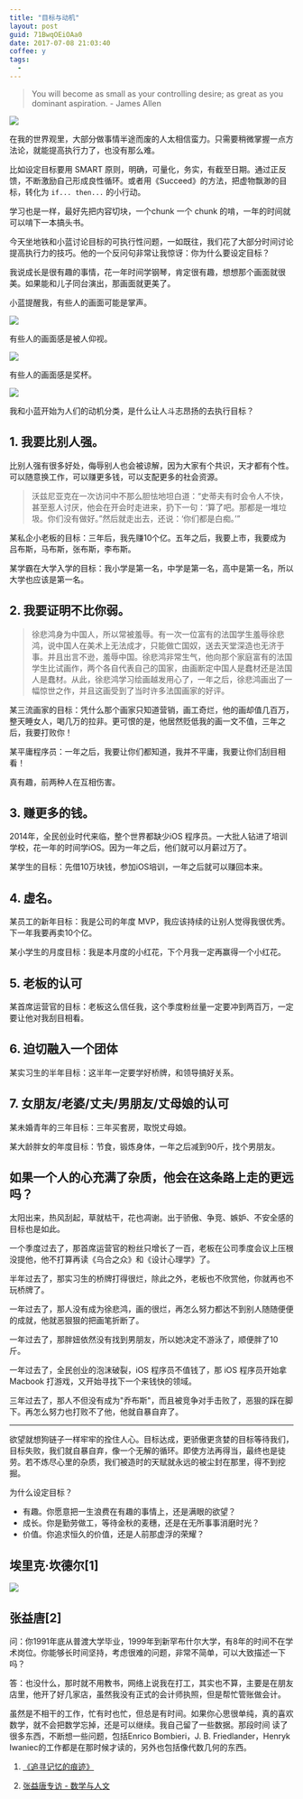 ```yaml
---
title: "目标与动机"
layout: post
guid: 71BwqOEiOAa0
date: 2017-07-08 21:03:40
coffee: y
tags:
  -
---
```


> You will become as small as your controlling desire; as great as you dominant aspiration. - James Allen

![](/media/files/2017-07-08-wooden.jpg)

在我的世界观里，大部分做事情半途而废的人太相信蛮力。只需要稍微掌握一点方法论，就能提高执行力了，也没有那么难。

比如设定目标要用 SMART 原则，明确，可量化，务实，有截至日期。通过正反馈，不断激励自己形成良性循环。或者用《Succeed》的方法，把虚物飘渺的目标，转化为 `if... then...` 的小行动。

学习也是一样，最好先把内容切块，一个chunk 一个 chunk 的啃，一年的时间就可以啃下一本搞头书。


今天坐地铁和小蓝讨论目标的可执行性问题，一如既往，我们花了大部分时间讨论提高执行力的技巧。他的一个反问句非常让我惊讶：你为什么要设定目标？

我说成长是很有趣的事情，花一年时间学钢琴，肯定很有趣，想想那个画面就很美。如果能和儿子同台演出，那画面就更美了。


小蓝提醒我，有些人的画面可能是掌声。

![](/media/files/2017-07-08-applause.jpg)

有些人的画面感是被人仰视。

![](/media/files/2017-07-08-rah_23690835114.jpg)

有些人的画面感是奖杯。

![](/media/files/2017-07-08-DSCN0742.png)

我和小蓝开始为人们的动机分类，是什么让人斗志昂扬的去执行目标？


## 1. 我要比别人强。

比别人强有很多好处，侮辱别人也会被谅解，因为大家有个共识，天才都有个性。可以随意换工作，可以赚更多钱，可以支配更多的社会资源。

> 沃兹尼亚克在一次访问中不那么胆怯地坦白道：“史蒂夫有时会令人不快，甚至惹人讨厌，他会在开会时走进来，扔下一句：‘算了吧。那都是一堆垃圾。你们没有做好。”然后就走出去，还说：‘你们都是白痴。’”

某私企小老板的目标：三年后，我先赚10个亿。五年之后，我要上市，我要成为吕布斯，马布斯，张布斯，李布斯。

某学霸在大学入学的目标：我小学是第一名，中学是第一名，高中是第一名，所以大学也应该是第一名。

##  2. 我要证明不比你弱。

> 徐悲鸿身为中国人，所以常被羞辱。有一次一位富有的法国学生羞辱徐悲鸿，说中国人在美术上无法成才，只能做亡国奴，送去天堂深造也无济于事。并且出言不逊，羞辱中国。徐悲鸿非常生气，他向那个家庭富有的法国学生比试画作，两个各自代表自己的国家，由画断定中国人是蠢材还是法国人是蠢材。从此，徐悲鸿学习绘画越发用心了，一年之后，徐悲鸿画出了一幅惊世之作，并且这画受到了当时许多法国画家的好评。

某三流画家的目标：凭什么那个画家只知道营销，画工奇烂，他的画却值几百万，整天睡女人，喝几万的拉非。更可恨的是，他居然贬低我的画一文不值，三年之后，我要打败你！

某平庸程序员：一年之后，我要让你们都知道，我并不平庸，我要让你们刮目相看！

真有趣，前两种人在互相伤害。

## 3. 赚更多的钱。

2014年，全民创业时代来临，整个世界都缺少iOS 程序员。一大批人钻进了培训学校，花一年的时间学iOS。因为一年之后，他们就可以月薪过万了。

某学生的目标：先借10万块钱，参加iOS培训，一年之后就可以赚回本来。

## 4. 虚名。

某员工的新年目标：我是公司的年度 MVP，我应该持续的让别人觉得我很优秀。下一年我要再卖10个亿。

某小学生的月度目标：我是本月度的小红花，下个月我一定再赢得一个小红花。

## 5. 老板的认可

某首席运营官的目标：老板这么信任我，这个季度粉丝量一定要冲到两百万，一定要让他对我刮目相看。

## 6. 迫切融入一个团体

某实习生的半年目标：这半年一定要学好桥牌，和领导搞好关系。

## 7. 女朋友/老婆/丈夫/男朋友/丈母娘的认可

某未婚青年的三年目标：三年买套房，取悦丈母娘。

某大龄胖女的年度目标：节食，锻炼身体，一年之后减到90斤，找个男朋友。


## 如果一个人的心充满了杂质，他会在这条路上走的更远吗？

太阳出来，热风刮起，草就枯干，花也凋谢。出于骄傲、争竞、嫉妒、不安全感的目标也是如此。

一个季度过去了，那首席运营官的粉丝只增长了一百，老板在公司季度会议上压根没提他，他不打算再读《乌合之众》和《设计心理学》了。

半年过去了，那实习生的桥牌打得很烂，除此之外，老板也不欣赏他，你就再也不玩桥牌了。

一年过去了，那人没有成为徐悲鸿，画的很烂，再怎么努力都达不到别人随随便便的成就，他就恶狠狠的把画笔折断了。

一年过去了，那胖妞依然没有找到男朋友，所以她决定不游泳了，顺便胖了10斤。

一年过去了，全民创业的泡沫破裂，iOS 程序员不值钱了，那 iOS 程序员开始拿 Macbook 打游戏，又开始寻找下一个来钱快的领域。

三年过去了，那人不但没有成为"乔布斯"，而且被竞争对手击败了，恶狠的踩在脚下。再怎么努力也打败不了他，他就自暴自弃了。

----

欲望就想狗链子一样牢牢的拴住人心。目标达成，更骄傲更贪婪的目标等待我们，目标失败，我们就自暴自弃，像一个无解的循环。即使方法再得当，最终也是徒劳。若不炼尽心里的杂质，我们被造时的天赋就永远的被尘封在那里，得不到挖掘。

为什么设定目标？

- 有趣。你愿意把一生浪费在有趣的事情上，还是满眼的欲望？
- 成长。你是勤劳做工，等待金秋的麦穗，还是在无所事事消磨时光？
- 价值。你追求恒久的价值，还是人前那虚浮的荣耀？


## 埃里克·坎德尔[1]

![](/media/files/2017-07-08-eric.jpeg)

## 张益唐[2]

问：你1991年底从普渡大学毕业，1999年到新罕布什尔大学，有8年的时间不在学术岗位。你能够长时间坚持，考虑很难的问题，非常不简单，可以大致描述一下吗？

答：也没什么，那时就不用教书，网络上说我在打工，其实也不算，主要是在朋友店里，他开了好几家店，虽然我没有正式的会计师执照，但是帮忙管账做会计。

虽然是不相干的工作，忙有时也忙，但总是有时间。如果你心思很单纯，真的喜欢数学，就不会把数学忘掉，还是可以继续。我自己留了一些数据。那段时间 读了很多东西，不断想一些问题，包括Enrico Bombieri，J. B. Friedlander，Henryk Iwaniec的工作都是在那时候才读的，另外也包括像代数几何的东西。


1. [《追寻记忆的痕迹》](https://book.douban.com/subject/1944205/)

2. [张益唐专访 - 数学与人文](http://intlpress.sinaapp.com/mh/essay.php?id=277)
